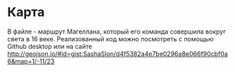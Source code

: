 # Карта
В файле - маршрут Магеллана, который его команда совершила вокруг света в 16 веке. 
Реализованный код можно посмотреть с помощью Github desktop или на сайте http://geojson.io/#id=gist:SashaSlon/d4f5382a4e7be0296a8e066f90cbf0a6&map=1/-11/23
